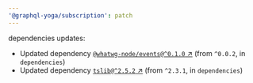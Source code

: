 ```yaml
---
'@graphql-yoga/subscription': patch
---
```

dependencies updates:
  - Updated dependency [`@whatwg-node/events@^0.1.0` ↗︎](https://www.npmjs.com/package/@whatwg-node/events/v/0.1.0) (from `^0.0.2`, in `dependencies`)
  - Updated dependency [`tslib@^2.5.2` ↗︎](https://www.npmjs.com/package/tslib/v/2.5.2) (from `^2.3.1`, in `dependencies`)
